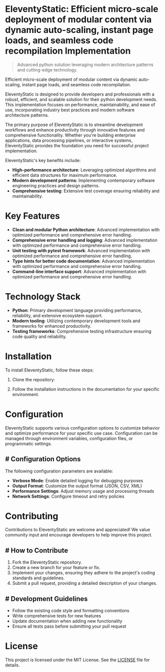 <!-- fallback_EleventyStatic_20251003191031_18055 -->

# EleventyStatic: Efficient micro-scale deployment of modular content via dynamic auto-scaling, instant page loads, and seamless code recompilation Implementation
> Advanced python solution leveraging modern architecture patterns and cutting-edge technology.

Efficient micro-scale deployment of modular content via dynamic auto-scaling, instant page loads, and seamless code recompilation.

EleventyStatic is designed to provide developers and professionals with a robust, efficient, and scalable solution for their python development needs. This implementation focuses on performance, maintainability, and ease of use, incorporating industry best practices and modern software architecture patterns.

The primary purpose of EleventyStatic is to streamline development workflows and enhance productivity through innovative features and comprehensive functionality. Whether you're building enterprise applications, data processing pipelines, or interactive systems, EleventyStatic provides the foundation you need for successful project implementation.

EleventyStatic's key benefits include:

* **High-performance architecture**: Leveraging optimized algorithms and efficient data structures for maximum performance.
* **Modern development patterns**: Implementing contemporary software engineering practices and design patterns.
* **Comprehensive testing**: Extensive test coverage ensuring reliability and maintainability.

# Key Features

* **Clean and modular Python architecture**: Advanced implementation with optimized performance and comprehensive error handling.
* **Comprehensive error handling and logging**: Advanced implementation with optimized performance and comprehensive error handling.
* **Unit testing with pytest framework**: Advanced implementation with optimized performance and comprehensive error handling.
* **Type hints for better code documentation**: Advanced implementation with optimized performance and comprehensive error handling.
* **Command-line interface support**: Advanced implementation with optimized performance and comprehensive error handling.

# Technology Stack

* **Python**: Primary development language providing performance, reliability, and extensive ecosystem support.
* **Modern tooling**: Utilizing contemporary development tools and frameworks for enhanced productivity.
* **Testing frameworks**: Comprehensive testing infrastructure ensuring code quality and reliability.

# Installation

To install EleventyStatic, follow these steps:

1. Clone the repository:


2. Follow the installation instructions in the documentation for your specific environment.

# Configuration

EleventyStatic supports various configuration options to customize behavior and optimize performance for your specific use case. Configuration can be managed through environment variables, configuration files, or programmatic settings.

## # Configuration Options

The following configuration parameters are available:

* **Verbose Mode**: Enable detailed logging for debugging purposes
* **Output Format**: Customize the output format (JSON, CSV, XML)
* **Performance Settings**: Adjust memory usage and processing threads
* **Network Settings**: Configure timeout and retry policies

# Contributing

Contributions to EleventyStatic are welcome and appreciated! We value community input and encourage developers to help improve this project.

## # How to Contribute

1. Fork the EleventyStatic repository.
2. Create a new branch for your feature or fix.
3. Implement your changes, ensuring they adhere to the project's coding standards and guidelines.
4. Submit a pull request, providing a detailed description of your changes.

## # Development Guidelines

* Follow the existing code style and formatting conventions
* Write comprehensive tests for new features
* Update documentation when adding new functionality
* Ensure all tests pass before submitting your pull request

# License

This project is licensed under the MIT License. See the [LICENSE](https://github.com/Nurulika/EleventyStatic/blob/main/LICENSE) file for details.
